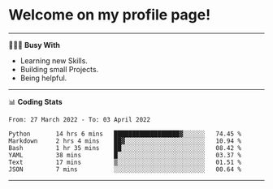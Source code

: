 # Welcome on my profile page!
<!-- print(("dralla"[::-1]+"s").capitalize()) -->

---
👨🏻‍💻 **Busy With**
* Learning new Skills.
* Building small Projects.
* Being helpful.

---
📊 **Coding Stats**
<!--START_SECTION:waka-->

```text
From: 27 March 2022 - To: 03 April 2022

Python       14 hrs 6 mins   ██████████████████▓░░░░░░   74.45 %
Markdown     2 hrs 4 mins    ██▓░░░░░░░░░░░░░░░░░░░░░░   10.94 %
Bash         1 hr 35 mins    ██░░░░░░░░░░░░░░░░░░░░░░░   08.42 %
YAML         38 mins         █░░░░░░░░░░░░░░░░░░░░░░░░   03.37 %
Text         17 mins         ▒░░░░░░░░░░░░░░░░░░░░░░░░   01.51 %
JSON         7 mins          ░░░░░░░░░░░░░░░░░░░░░░░░░   00.64 %
```

<!--END_SECTION:waka-->
---
